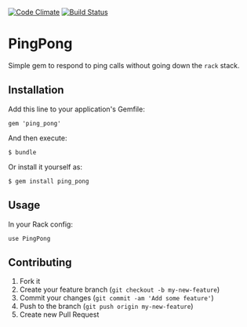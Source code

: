 [![Code Climate](https://codeclimate.com/github/JonRowe/ping_pong.png)](https://codeclimate.com/github/JonRowe/ping_pong)
[![Build Status](https://secure.travis-ci.org/JonRowe/ping_pong.png)](http://travis-ci.org/JonRowe/ping_pong)

# PingPong

Simple gem to respond to ping calls without going down the `rack` stack.

## Installation

Add this line to your application's Gemfile:

    gem 'ping_pong'

And then execute:

    $ bundle

Or install it yourself as:

    $ gem install ping_pong

## Usage

In your Rack config:

    use PingPong

## Contributing

1. Fork it
2. Create your feature branch (`git checkout -b my-new-feature`)
3. Commit your changes (`git commit -am 'Add some feature'`)
4. Push to the branch (`git push origin my-new-feature`)
5. Create new Pull Request

